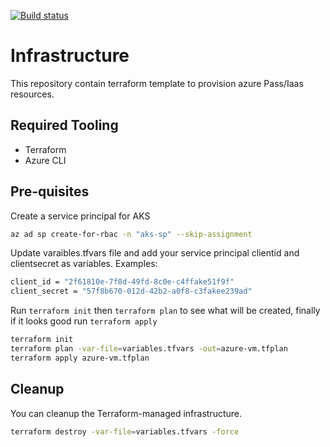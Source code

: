 [![Build status](https://thorpoc.visualstudio.com/Thor/_apis/build/status/Infrastructure-CI)](https://thorpoc.visualstudio.com/Thor/_build/latest?definitionId=4)

# Infrastructure

This repository contain terraform template to provision azure Pass/Iaas resources.

## Required Tooling

- Terraform
- Azure CLI

## Pre-quisites

Create a service principal for AKS

```sh
az ad sp create-for-rbac -n "aks-sp" --skip-assignment
```

Update varaibles.tfvars file and add your service principal clientid and clientsecret as variables. Examples:

```sh
client_id = "2f61810e-7f8d-49fd-8c0e-c4ffake51f9f"
client_secret = "57f8b670-012d-42b2-a0f8-c3fakee239ad"
```

Run `terraform init` then `terraform plan` to see what will be created, finally if it looks good run `terraform apply`

```sh
terraform init
terraform plan -var-file=variables.tfvars -out=azure-vm.tfplan
terraform apply azure-vm.tfplan
```

## Cleanup

You can cleanup the Terraform-managed infrastructure.

```sh
terraform destroy -var-file=variables.tfvars -force
```